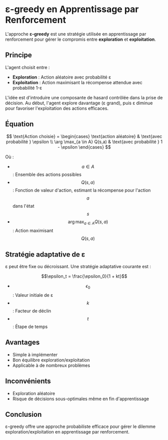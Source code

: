 # ε-greedy en Apprentissage par Renforcement

L'approche **ε-greedy** est une stratégie utilisée en apprentissage par renforcement pour gérer le compromis entre **exploration** et **exploitation**.

## Principe

L'agent choisit entre :

- **Exploration** : Action aléatoire avec probabilité ε
- **Exploitation** : Action maximisant la récompense attendue avec probabilité 1-ε

L'idée est d'introduire une composante de hasard contrôlée dans la prise de décision. Au début, l'agent explore davantage (ε grand), puis ε diminue pour favoriser l'exploitation des actions efficaces.

## Équation

$$
\text{Action choisie} =
\begin{cases} 
\text{action aléatoire} & \text{avec probabilité } \epsilon \\
\arg \max_{a \in A} Q(s,a) & \text{avec probabilité } 1 - \epsilon
\end{cases}
$$

Où :
- $$a \in A$$ : Ensemble des actions possibles
- $$Q(s, a)$$ : Fonction de valeur d'action, estimant la récompense pour l'action $$a$$ dans l'état $$s$$
- $$\arg \max_{a \in A} Q(s,a)$$ : Action maximisant $$Q(s,a)$$

## Stratégie adaptative de ε

ε peut être fixe ou décroissant. Une stratégie adaptative courante est :

$$\epsilon_t = \frac{\epsilon_0}{1 + kt}$$

- $$\epsilon_0$$ : Valeur initiale de ε
- $$k$$ : Facteur de déclin
- $$t$$ : Étape de temps

## Avantages

- Simple à implémenter
- Bon équilibre exploration/exploitation
- Applicable à de nombreux problèmes

## Inconvénients

- Exploration aléatoire
- Risque de décisions sous-optimales même en fin d'apprentissage

## Conclusion

ε-greedy offre une approche probabiliste efficace pour gérer le dilemme exploration/exploitation en apprentissage par renforcement.
